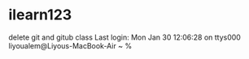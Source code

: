 # ilearn123
delete git and gitub  class
Last login: Mon Jan 30 12:06:28 on ttys000
liyoualem@Liyous-MacBook-Air ~ % 


